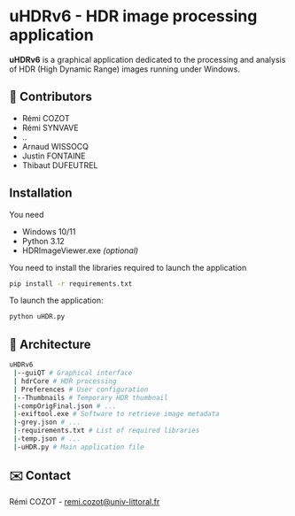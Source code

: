 # uHDRv6 - HDR image processing application

**uHDRv6** is a graphical application dedicated to the processing and analysis of HDR (High Dynamic Range) images running under Windows.

## 👥 Contributors
- Rémi COZOT
- Rémi SYNVAVE
- ..
- Arnaud WISSOCQ
- Justin FONTAINE
- Thibaut DUFEUTREL

## Installation
You need
- Windows 10/11
- Python 3.12
- HDRImageViewer.exe *(optional)*

You need to install the libraries required to launch the application
```bash
pip install -r requirements.txt
```
To launch the application:
```bash
python uHDR.py
```

## 🔎 Architecture
```bash
uHDRv6
 |--guiQT # Graphical interface 
 | hdrCore # HDR processing
 | Preferences # User configuration
 |--Thumbnails # Temporary HDR thumbnail
 |-compOrigFinal.json # ...
 |-exiftool.exe # Software to retrieve image metadata
 |-grey.json # ...
 |-requirements.txt # List of required libraries
 |-temp.json # ...
 |-uHDR.py # Main application file
```

## ✉️ Contact
Rémi COZOT - remi.cozot@univ-littoral.fr